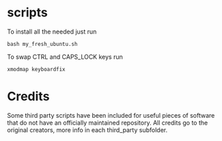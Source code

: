 # scripts

To install all the needed just run

    bash my_fresh_ubuntu.sh
    
To swap CTRL and CAPS_LOCK keys run

    xmodmap keyboardfix

# Credits
Some third party scripts have been included for useful pieces of software that do not have an officially maintained repository. All credits go to the original creators, more info in each third_party subfolder.